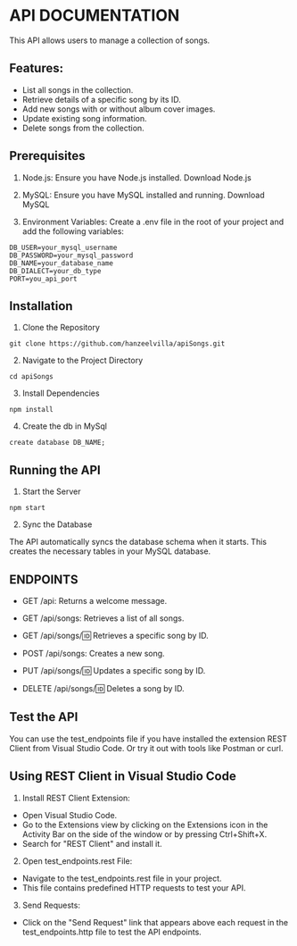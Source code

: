 # API DOCUMENTATION

This API allows users to manage a collection of songs.

## Features:
- List all songs in the collection.
- Retrieve details of a specific song by its ID.
- Add new songs with or without album cover images.
- Update existing song information.
- Delete songs from the collection.

## Prerequisites

1. Node.js: Ensure you have Node.js installed. Download Node.js

2. MySQL: Ensure you have MySQL installed and running. Download MySQL

3. Environment Variables: Create a .env file in the root of your project and add the following variables:

```
DB_USER=your_mysql_username
DB_PASSWORD=your_mysql_password
DB_NAME=your_database_name
DB_DIALECT=your_db_type
PORT=you_api_port
```

## Installation

1. Clone the Repository

```
git clone https://github.com/hanzeelvilla/apiSongs.git
```

2. Navigate to the Project Directory 

```
cd apiSongs
```

3. Install Dependencies

```
npm install
```

4. Create the db in MySql

```
create database DB_NAME;
```

## Running the API

1. Start the Server
```
npm start
```

2. Sync the Database

The API automatically syncs the database schema when it starts. This creates the necessary tables in your MySQL database.

## ENDPOINTS
* GET /api: Returns a welcome message.

* GET /api/songs: Retrieves a list of all songs.

* GET /api/songs/:id: Retrieves a specific song by ID.

* POST /api/songs: Creates a new song.

* PUT /api/songs/:id: Updates a specific song by ID.

* DELETE /api/songs/:id: Deletes a song by ID.

## Test the API

You can use the test_endpoints file if you have installed the extension REST Client from Visual Studio Code. Or try it out with tools like Postman or curl.

## Using REST Client in Visual Studio Code

1. Install REST Client Extension:
* Open Visual Studio Code.
* Go to the Extensions view by clicking on the Extensions icon in the Activity Bar on the side of the window or by pressing Ctrl+Shift+X.
* Search for "REST Client" and install it.
2. Open test_endpoints.rest File:
* Navigate to the test_endpoints.rest file in your project.
* This file contains predefined HTTP requests to test your API.
3. Send Requests:
* Click on the "Send Request" link that appears above each request in the test_endpoints.http file to test the API endpoints.